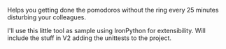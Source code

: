 Helps you getting done the pomodoros without the ring every 25 minutes disturbing your colleagues.

I'll use this little tool as sample using IronPython for extensibility. Will include the stuff in V2 adding the unittests to the project.